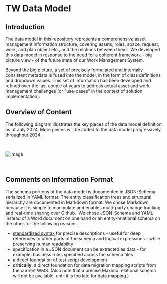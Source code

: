 # TW Data Model 

## Introduction

The data model in this repository represents a comprehensive asset management information structure, covering assets, roles, space, request, work, and plan object etc., and the relations between them.  We developed this data model in response to the need for a coherent framework - big picture view - of the future state of our Work Management System.  

Beyond the big picture, a set of precisely formulated and internally consistent metadata is fused into the model, in the form of class definitions and dropdown values. This set of information has been developed and refined over the last couple of years to address actual asset and work management challenges (or "use-cases" in the context of solution implementation).


## Overview of Content

The following diagram illustrates the key pieces of the data model definition as of July 2024. More pieces will be added to the data model progressively throughout 2024. 

<br/>

![image](https://github.com/user-attachments/assets/84ad15b7-4f7d-45b5-a20e-bdf5810d21c7)

<br/>

## Comments on Information Format

The schema portions of the data model is documented in JSON-Schema serialized in YAML format. The entity classification trees and structural hierarchy are documented in Markdown format. We chose Markdown because it is simple to manipulate and enables multi-party change tracking and real-time sharing over Github.  We chose JSON-Schema and YAML instead of a Word document on one hand or an entity-relational schema on the other for the following reasons.

* [standardized syntax](https://json-schema.org/overview/what-is-jsonschema) for precise descriptions - useful for deep references to other parts of the schema and logical expressions - while preserving human readability
* specification in a JSON document can be extracted as data - for example, business rules specified across the schema files
* a direct foundation of test script development
* **critically**, a direct foundation for data migration mapping scripts from the current WMS. (Also note that a precise Maximo relational schema will not be available, until it is too late for data mapping.) 
